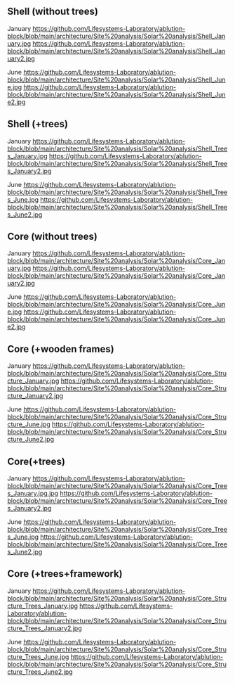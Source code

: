 ## Shell (without trees)

January
https://github.com/Lifesystems-Laboratory/ablution-block/blob/main/architecture/Site%20analysis/Solar%20analysis/Shell_January.jpg
https://github.com/Lifesystems-Laboratory/ablution-block/blob/main/architecture/Site%20analysis/Solar%20analysis/Shell_January2.jpg

June
https://github.com/Lifesystems-Laboratory/ablution-block/blob/main/architecture/Site%20analysis/Solar%20analysis/Shell_June.jpg
https://github.com/Lifesystems-Laboratory/ablution-block/blob/main/architecture/Site%20analysis/Solar%20analysis/Shell_June2.jpg

## Shell (+trees)

January
https://github.com/Lifesystems-Laboratory/ablution-block/blob/main/architecture/Site%20analysis/Solar%20analysis/Shell_Trees_January.jpg
https://github.com/Lifesystems-Laboratory/ablution-block/blob/main/architecture/Site%20analysis/Solar%20analysis/Shell_Trees_January2.jpg

June
https://github.com/Lifesystems-Laboratory/ablution-block/blob/main/architecture/Site%20analysis/Solar%20analysis/Shell_Trees_June.jpg
https://github.com/Lifesystems-Laboratory/ablution-block/blob/main/architecture/Site%20analysis/Solar%20analysis/Shell_Trees_June2.jpg

## Core (without trees)

January
https://github.com/Lifesystems-Laboratory/ablution-block/blob/main/architecture/Site%20analysis/Solar%20analysis/Core_January.jpg
https://github.com/Lifesystems-Laboratory/ablution-block/blob/main/architecture/Site%20analysis/Solar%20analysis/Core_January2.jpg

June
https://github.com/Lifesystems-Laboratory/ablution-block/blob/main/architecture/Site%20analysis/Solar%20analysis/Core_June.jpg
https://github.com/Lifesystems-Laboratory/ablution-block/blob/main/architecture/Site%20analysis/Solar%20analysis/Core_June2.jpg

## Core (+wooden frames)
January
https://github.com/Lifesystems-Laboratory/ablution-block/blob/main/architecture/Site%20analysis/Solar%20analysis/Core_Structure_January.jpg
https://github.com/Lifesystems-Laboratory/ablution-block/blob/main/architecture/Site%20analysis/Solar%20analysis/Core_Structure_January2.jpg

June
https://github.com/Lifesystems-Laboratory/ablution-block/blob/main/architecture/Site%20analysis/Solar%20analysis/Core_Structure_June.jpg
https://github.com/Lifesystems-Laboratory/ablution-block/blob/main/architecture/Site%20analysis/Solar%20analysis/Core_Structure_June2.jpg

## Core(+trees)

January
https://github.com/Lifesystems-Laboratory/ablution-block/blob/main/architecture/Site%20analysis/Solar%20analysis/Core_Trees_January.jpg.jpg
https://github.com/Lifesystems-Laboratory/ablution-block/blob/main/architecture/Site%20analysis/Solar%20analysis/Core_Trees_January2.jpg

June
https://github.com/Lifesystems-Laboratory/ablution-block/blob/main/architecture/Site%20analysis/Solar%20analysis/Core_Trees_June.jpg
https://github.com/Lifesystems-Laboratory/ablution-block/blob/main/architecture/Site%20analysis/Solar%20analysis/Core_Trees_June2.jpg

## Core (+trees+framework)

January
https://github.com/Lifesystems-Laboratory/ablution-block/blob/main/architecture/Site%20analysis/Solar%20analysis/Core_Structure_Trees_January.jpg
https://github.com/Lifesystems-Laboratory/ablution-block/blob/main/architecture/Site%20analysis/Solar%20analysis/Core_Structure_Trees_January2.jpg

June
https://github.com/Lifesystems-Laboratory/ablution-block/blob/main/architecture/Site%20analysis/Solar%20analysis/Core_Structure_Trees_June.jpg
https://github.com/Lifesystems-Laboratory/ablution-block/blob/main/architecture/Site%20analysis/Solar%20analysis/Core_Structure_Trees_June2.jpg

